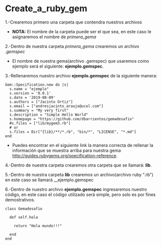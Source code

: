 # Create_a_ruby_gem

1.-Crearemos primero una carpeta que contendra nuestros archivos 

+ __NOTA:__ El nombre de la carpeta puede ser el que sea, en este caso le asignaremos el nombre de *primera_gema*

2.-Dentro de nuestra carpeta *primera_gema* crearemos un archivo *.gemspec*
+ El nombre de nuestra gema(archivo .gemspec) que usaremos como ejemplo será el siguiente: __ejemplo.gemspec__.

3.-Rellenaremos nuestro archivo __ejemplo.gemspec__ de la siguiente manera:
   
    Gem::Specification.new do |s|
      s.name = "ejemplo"
      s.version = '0.0.1'
      s.date = '2019-08-09'
      s.authors = ["Jacinto Ortiz"]
      s.email = ["andresjacinto_araujo@ucol.com"]
      s.summary = "My very first"
      s.description = "Simple Hello World"
      s.homepage = "https://github.com/dbarrientos/gemadesafio"
      #s.files = ["lib/mygem3.rb"]
      # or
      s.files = Dir["{lib}/**/*.rb", "bin/*", "LICENSE", "*.md"]
    end


+ Puedes encontrar en el siguiente link la manera correcta de rellenar la información que se muestra arriba para nuestra gema http://guides.rubygems.org/specification-reference.


4.-Dentro de nuestra carpeta crearemos otra carpeta que se llamará: __lib__.

5.-Dentro de nuestra carpeta __lib__ crearemos un archivo(archivo ruby ".rb") en este caso se llamará __ejemplo.gemspec

6.-Dentro de nuestro archivo __ejemplo.gemspec__ ingresaremos nuestro código, en este caso el código utilizado será simple, pero solo es por fines demostrativos.

    class Gemadesafio
       
      def self.hola
        
        return "Hola mundo!!!"
        
      end
    end
   



  
